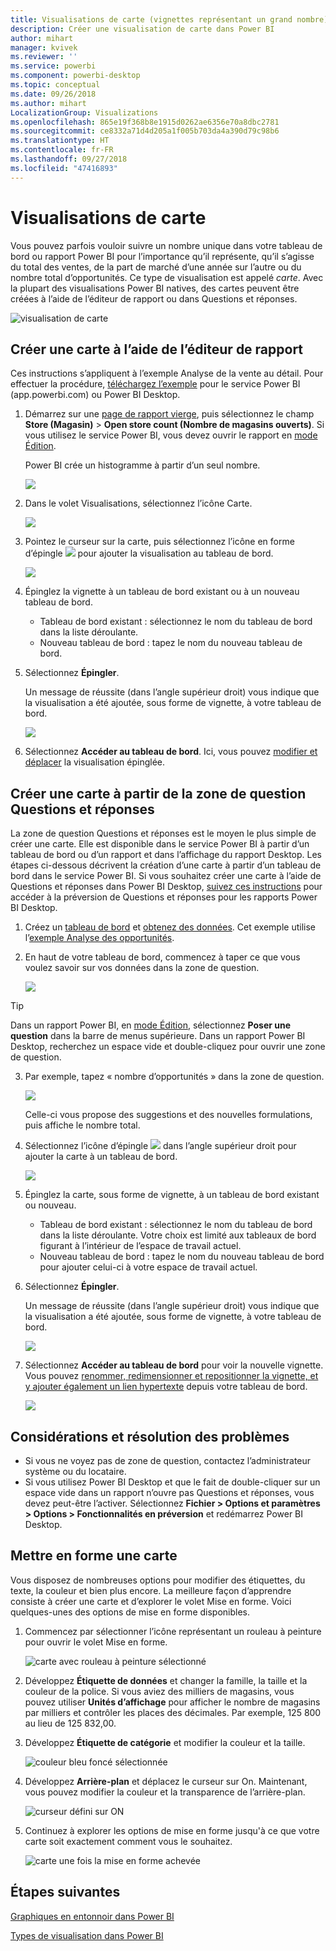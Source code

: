 ```yaml
---
title: Visualisations de carte (vignettes représentant un grand nombre)
description: Créer une visualisation de carte dans Power BI
author: mihart
manager: kvivek
ms.reviewer: ''
ms.service: powerbi
ms.component: powerbi-desktop
ms.topic: conceptual
ms.date: 09/26/2018
ms.author: mihart
LocalizationGroup: Visualizations
ms.openlocfilehash: 865e19f368b8e1915d0262ae6356e70a8dbc2781
ms.sourcegitcommit: ce8332a71d4d205a1f005b703da4a390d79c98b6
ms.translationtype: HT
ms.contentlocale: fr-FR
ms.lasthandoff: 09/27/2018
ms.locfileid: "47416893"
---
```

# <a name="card-visualizations"></a>Visualisations de carte
Vous pouvez parfois vouloir suivre un nombre unique dans votre tableau de bord ou rapport Power BI pour l’importance qu’il représente, qu’il s’agisse du total des ventes, de la part de marché d’une année sur l’autre ou du nombre total d’opportunités. Ce type de visualisation est appelé *carte*. Avec la plupart des visualisations Power BI natives, des cartes peuvent être créées à l’aide de l’éditeur de rapport ou dans Questions et réponses.

![visualisation de carte](media/power-bi-visualization-card/pbi_opptuntiescard.png)

## <a name="create-a-card-using-the-report-editor"></a>Créer une carte à l’aide de l’éditeur de rapport
Ces instructions s’appliquent à l’exemple Analyse de la vente au détail. Pour effectuer la procédure, [téléchargez l’exemple](../sample-datasets.md) pour le service Power BI (app.powerbi.com) ou Power BI Desktop.   

1. Démarrez sur une [page de rapport vierge](../power-bi-report-add-page.md), puis sélectionnez le champ **Store (Magasin)** \> **Open store count (Nombre de magasins ouverts)**. Si vous utilisez le service Power BI, vous devez ouvrir le rapport en [mode Édition](../service-interact-with-a-report-in-editing-view.md).

    Power BI crée un histogramme à partir d’un seul nombre.

   ![](media/power-bi-visualization-card/pbi_rptnumbertilechart.png)
2. Dans le volet Visualisations, sélectionnez l’icône Carte.

   ![](media/power-bi-visualization-card/power-bi-templates.png)
6. Pointez le curseur sur la carte, puis sélectionnez l’icône en forme d’épingle ![](media/power-bi-visualization-card/pbi_pintile.png) pour ajouter la visualisation au tableau de bord.

   ![](media/power-bi-visualization-card/power-bi-pin-icon.png)
7. Épinglez la vignette à un tableau de bord existant ou à un nouveau tableau de bord.

   * Tableau de bord existant : sélectionnez le nom du tableau de bord dans la liste déroulante.
   * Nouveau tableau de bord : tapez le nom du nouveau tableau de bord.
8. Sélectionnez **Épingler**.

   Un message de réussite (dans l’angle supérieur droit) vous indique que la visualisation a été ajoutée, sous forme de vignette, à votre tableau de bord.

   ![](media/power-bi-visualization-card/power-bi-success2.png)
9. Sélectionnez **Accéder au tableau de bord**. Ici, vous pouvez [modifier et déplacer](../service-dashboard-edit-tile.md) la visualisation épinglée.


## <a name="create-a-card-from-the-qa-question-box"></a>Créer une carte à partir de la zone de question Questions et réponses
La zone de question Questions et réponses est le moyen le plus simple de créer une carte. Elle est disponible dans le service Power BI à partir d’un tableau de bord ou d’un rapport et dans l’affichage du rapport Desktop. Les étapes ci-dessous décrivent la création d’une carte à partir d’un tableau de bord dans le service Power BI. Si vous souhaitez créer une carte à l’aide de Questions et réponses dans Power BI Desktop, [suivez ces instructions](https://powerbi.microsoft.com/en-us/blog/power-bi-desktop-december-feature-summary/#QandA) pour accéder à la préversion de Questions et réponses pour les rapports Power BI Desktop.

1. Créez un [tableau de bord](../service-dashboards.md) et [obtenez des données](../service-get-data.md). Cet exemple utilise l’[exemple Analyse des opportunités](../sample-opportunity-analysis.md).

1. En haut de votre tableau de bord, commencez à taper ce que vous voulez savoir sur vos données dans la zone de question. 

   ![](media/power-bi-visualization-card/power-bi-q-and-a-box.png)

> [!TIP]
> Dans un rapport Power BI, en [mode Édition](../service-reading-view-and-editing-view.md), sélectionnez **Poser une question** dans la barre de menus supérieure. Dans un rapport Power BI Desktop, recherchez un espace vide et double-cliquez pour ouvrir une zone de question.

3. Par exemple, tapez « nombre d’opportunités » dans la zone de question.

   ![](media/power-bi-visualization-card/power-bi-q-and-a.png)

   Celle-ci vous propose des suggestions et des nouvelles formulations, puis affiche le nombre total.  
4. Sélectionnez l’icône d’épingle ![](media/power-bi-visualization-card/pbi_pintile.png) dans l’angle supérieur droit pour ajouter la carte à un tableau de bord.

   ![](media/power-bi-visualization-card/power-bi-pin.png)
5. Épinglez la carte, sous forme de vignette, à un tableau de bord existant ou nouveau.

   * Tableau de bord existant : sélectionnez le nom du tableau de bord dans la liste déroulante. Votre choix est limité aux tableaux de bord figurant à l’intérieur de l’espace de travail actuel.
   * Nouveau tableau de bord : tapez le nom du nouveau tableau de bord pour ajouter celui-ci à votre espace de travail actuel.
6. Sélectionnez **Épingler**.

   Un message de réussite (dans l’angle supérieur droit) vous indique que la visualisation a été ajoutée, sous forme de vignette, à votre tableau de bord.  

   ![](media/power-bi-visualization-card/power-bi-success2.png)
7. Sélectionnez **Accéder au tableau de bord** pour voir la nouvelle vignette. Vous pouvez [renommer, redimensionner et repositionner la vignette, et y ajouter également un lien hypertexte](../service-dashboard-edit-tile.md) depuis votre tableau de bord.

   ![](media/power-bi-visualization-card/power-bi-pinned.png)

## <a name="considerations-and-troubleshooting"></a>Considérations et résolution des problèmes
- Si vous ne voyez pas de zone de question, contactez l’administrateur système ou du locataire.    
- Si vous utilisez Power BI Desktop et que le fait de double-cliquer sur un espace vide dans un rapport n’ouvre pas Questions et réponses, vous devez peut-être l’activer.  Sélectionnez **Fichier > Options et paramètres > Options > Fonctionnalités en préversion** et redémarrez Power BI Desktop.

## <a name="format-a-card"></a>Mettre en forme une carte
Vous disposez de nombreuses options pour modifier des étiquettes, du texte, la couleur et bien plus encore. La meilleure façon d’apprendre consiste à créer une carte et d’explorer le volet Mise en forme. Voici quelques-unes des options de mise en forme disponibles. 

1. Commencez par sélectionner l’icône représentant un rouleau à peinture pour ouvrir le volet Mise en forme. 

    ![carte avec rouleau à peinture sélectionné](media/power-bi-visualization-card/power-bi-format-card.png)
2. Développez **Étiquette de données** et changer la famille, la taille et la couleur de la police. Si vous aviez des milliers de magasins, vous pouvez utiliser **Unités d’affichage** pour afficher le nombre de magasins par milliers et contrôler les places des décimales. Par exemple, 125 800 au lieu de 125 832,00.

3.  Développez **Étiquette de catégorie** et modifier la couleur et la taille.

    ![couleur bleu foncé sélectionnée](media/power-bi-visualization-card/power-bi-card-format.png)

4. Développez **Arrière-plan** et déplacez le curseur sur On.  Maintenant, vous pouvez modifier la couleur et la transparence de l’arrière-plan.

    ![curseur défini sur ON](media/power-bi-visualization-card/power-bi-format-color.png)

5. Continuez à explorer les options de mise en forme jusqu'à ce que votre carte soit exactement comment vous le souhaitez. 

    ![carte une fois la mise en forme achevée](media/power-bi-visualization-card/power-bi-formatted.png)

## <a name="next-steps"></a>Étapes suivantes
[Graphiques en entonnoir dans Power BI](power-bi-visualization-combo-chart.md)

[Types de visualisation dans Power BI](power-bi-visualization-types-for-reports-and-q-and-a.md)
